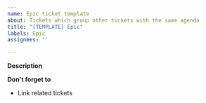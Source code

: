 ```yaml
---
name: Epic ticket template
about: Tickets which group other tickets with the same agenda
title: "[TEMPLATE] Epic"
labels: Epic
assignees: ''

---
```


**Description**

**Don't forget to**
- Link related tickets
